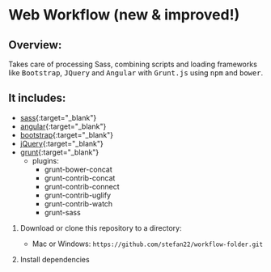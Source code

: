 Web Workflow (new & improved!)
=============================

Overview:
---------

  Takes care of processing Sass, combining scripts and loading frameworks like <kbd>Bootstrap</kbd>, <kbd>JQuery</kbd>
  and <kbd>Angular</kbd> with <kbd>Grunt.js</kbd> using <kbd>npm</kbd> and <kbd>bower</kbd>.

  
   
## It includes:
  
*  [sass](http://sass-lang.com/){:target="_blank"}
*  [angular](https://angularjs.org/){:target="_blank"}
*  [bootstrap](http://getbootstrap.com/){:target="_blank"}
*  [jQuery](https://jquery.com/){:target="_blank"}
*  [grunt](http://http://gruntjs.com/){:target="_blank"} 
    - plugins:
        - grunt-bower-concat
        - grunt-contrib-concat
        - grunt-contrib-connect
        - grunt-contrib-uglify
        - grunt-contrib-watch
        - grunt-sass
 

  
1. Download or clone this repository to a directory:
      * Mac or Windows: `https://github.com/stefan22/workflow-folder.git`
     
2. Install dependencies
